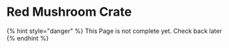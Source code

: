 # Red Mushroom Crate

{% hint style="danger" %}
This Page is not complete yet. Check back later
{% endhint %}

